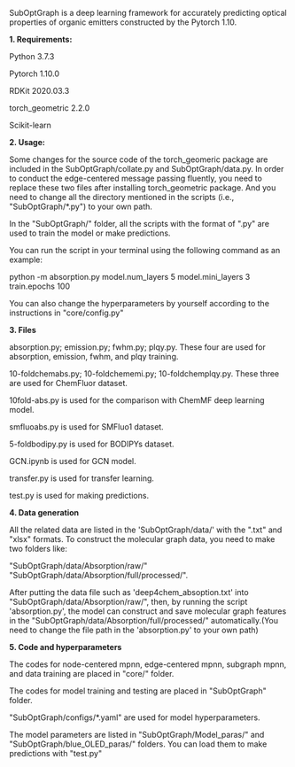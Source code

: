 SubOptGraph is a deep learning framework for accurately predicting optical properties of organic emitters constructed by the Pytorch 1.10.

__1. Requirements:__

Python    3.7.3

Pytorch    1.10.0

RDKit    2020.03.3

torch_geometric    2.2.0

Scikit-learn


__2. Usage:__

Some changes for the source code of the torch_geomeric package are included in the SubOptGraph/collate.py and SubOptGraph/data.py. In order to conduct the edge-centered message passing fluently, you need to replace these two files after installing torch_geometric package. And you need to change all the directory mentioned in the scripts (i.e., "SubOptGraph/*.py") to your own path.

In the "SubOptGraph/" folder, all the scripts with the format of ".py" are used to train the model or make predictions.

You can run the script in your terminal using the following command as an example:

python -m absorption.py model.num_layers 5 model.mini_layers 3 train.epochs 100

You can also change the hyperparameters by yourself according to the instructions in "core/config.py"


__3.  Files__

absorption.py; emission.py; fwhm.py; plqy.py. These four are used for absorption, emission, fwhm, and plqy training.

10-foldchemabs.py; 10-foldchememi.py; 10-foldchemplqy.py. These three are used for ChemFluor dataset.

10fold-abs.py is used for the comparison with ChemMF deep learning model.

smfluoabs.py is used for SMFluo1 dataset.

5-foldbodipy.py is used for BODIPYs dataset.

GCN.ipynb is used for GCN model.

transfer.py is used for transfer learning. 

test.py is used for making predictions.


__4.  Data generation__

All the related data are listed in the 'SubOptGraph/data/' with the ".txt" and "xlsx" formats. To construct the molecular graph data, you need to make two folders like:

"SubOptGraph/data/Absorption/raw/" "SubOptGraph/data/Absorption/full/processed/". 

After putting the data file such as 'deep4chem_absoption.txt' into "SubOptGraph/data/Absorption/raw/", then, by running the script 'absorption.py', the model can construct and save molecular graph features in the "SubOptGraph/data/Absorption/full/processed/" automatically.(You need to change the file path in the 'absorption.py' to your own path)


__5. Code and hyperparameters__

The codes for node-centered mpnn, edge-centered mpnn, subgraph mpnn, and data training are placed in "core/" folder.

The codes for model training and testing are placed in "SubOptGraph" folder.

"SubOptGraph/configs/*.yaml" are used for model hyperparameters. 

The model parameters are listed in "SubOptGraph/Model_paras/" and "SubOptGraph/blue_OLED_paras/" folders. You can load them to make predictions with "test.py"


